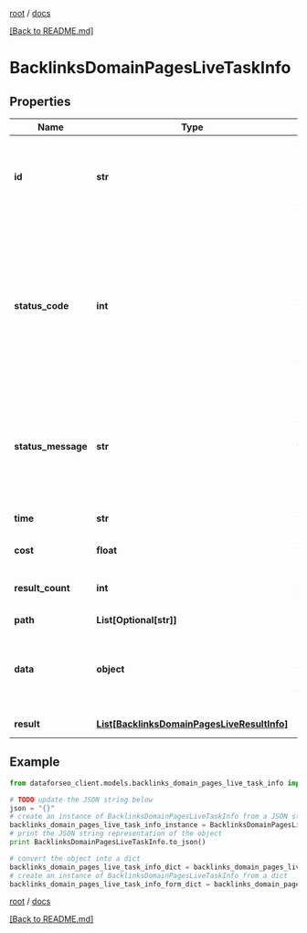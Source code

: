 [root](./../ "root") / [docs](./ "docs")

[[Back to README.md]](./../README.md "[Back to README.md]")

# BacklinksDomainPagesLiveTaskInfo

## Properties

Name | Type | Description | Notes
------------ | ------------- | ------------- | -------------
**id** | **str** | task identifier unique task identifier in our system in the UUID format | [optional]
**status_code** | **int** | status code of the task generated by DataForSEO, can be within the following range: 10000-60000 you can find the full list of the response codes here | [optional]
**status_message** | **str** | informational message of the task you can find the full list of general informational messages here | [optional]
**time** | **str** | execution time, seconds | [optional]
**cost** | **float** | total tasks cost, USD | [optional]
**result_count** | **int** | number of elements in the result array | [optional]
**path** | **List[Optional[str]]** | URL path | [optional]
**data** | **object** | contains the same parameters that you specified in the POST request | [optional]
**result** | [**List[BacklinksDomainPagesLiveResultInfo]**](BacklinksDomainPagesLiveResultInfo.md) | array of results | [optional]

## Example

```python
from dataforseo_client.models.backlinks_domain_pages_live_task_info import BacklinksDomainPagesLiveTaskInfo

# TODO update the JSON string below
json = "{}"
# create an instance of BacklinksDomainPagesLiveTaskInfo from a JSON string
backlinks_domain_pages_live_task_info_instance = BacklinksDomainPagesLiveTaskInfo.from_json(json)
# print the JSON string representation of the object
print BacklinksDomainPagesLiveTaskInfo.to_json()

# convert the object into a dict
backlinks_domain_pages_live_task_info_dict = backlinks_domain_pages_live_task_info_instance.to_dict()
# create an instance of BacklinksDomainPagesLiveTaskInfo from a dict
backlinks_domain_pages_live_task_info_form_dict = backlinks_domain_pages_live_task_info.from_dict(backlinks_domain_pages_live_task_info_dict)
```

  

[root](./../ "root") / [docs](./ "docs")

[[Back to README.md]](./../README.md "[Back to README.md]")